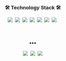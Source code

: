 
<h3 align="center">🛠 Technology Stack 🛠</h3>

<p align="center">
  <img src="https://img.shields.io/badge/Objective%20C-6332F6?style=flat-square"/></a>&nbsp
  <img src="https://img.shields.io/badge/Swift-FA7343?style=flat-square&logo=Swift&logoColor=white"/></a>&nbsp 
  <img src="https://img.shields.io/badge/Java-007396?style=flat-square&logo=Java&logoColor=white"/></a>&nbsp 
  <img src="https://img.shields.io/badge/C++-00599C?style=flat-square&logo=C%2B%2B&logoColor=white"/></a>&nbsp 
  <img src="https://img.shields.io/badge/C-A8B9CC?style=flat-square&logo=C&logoColor=white"/></a>&nbsp 
  <img src="https://img.shields.io/badge/iOS-ffffff?style=flat-square"/></a>&nbsp 
  <img src="https://img.shields.io/badge/Android-3DDC84?style=flat-square&logo=Android&logoColor=white"/></a>&nbsp 
</p>

<br>

<h3 align="center">•••</h3>
<p align="center">
  <a href="https://www.linkedin.com/in/yunju-yang/"><img src="https://img.shields.io/badge/LinkedIn-0A66C2?style=flat-square&logo=LinkedIn&logoColor=white&link=https://www.linkedin.com/in/yunju-yang-aa416997"/></a>&nbsp
  <a href="https://www.instagram.com/iamyyunn/"><img src="https://img.shields.io/badge/Instagram-E4405F?style=flat-square&logo=Instagram&logoColor=white&link=https://www.instagram.com/iamyyunn/"/></a>&nbsp
  <a href="mailto:yyunn89@gmail.com"><img src="https://img.shields.io/badge/Gmail-d14836?style=flat-square&logo=Gmail&logoColor=white&link=yyunn89@gmail.com"/></a>
</p>
